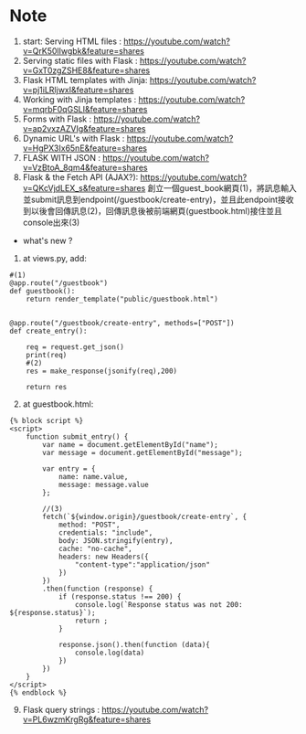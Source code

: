 # Note
1. start: Serving HTML files : https://youtube.com/watch?v=QrK50lIwgbk&feature=shares
2. Serving static files with Flask : https://youtube.com/watch?v=GxT0zgZSHE8&feature=shares
3. Flask HTML templates with Jinja: https://youtube.com/watch?v=pj1iLRljwxI&feature=shares
4. Working with Jinja templates : https://youtube.com/watch?v=mqrbF0qGSLI&feature=shares
5. Forms with Flask : https://youtube.com/watch?v=ap2vxzAZVIg&feature=shares
6. Dynamic URL's with Flask : https://youtube.com/watch?v=HgPX3Ix65nE&feature=shares
7. FLASK WITH JSON : https://youtube.com/watch?v=VzBtoA_8qm4&feature=shares
8. Flask & the Fetch API (AJAX?): https://youtube.com/watch?v=QKcVjdLEX_s&feature=shares
創立一個guest_book網頁(1)，將訊息輸入並submit訊息到endpoint(/guestbook/create-entry)，並且此endpoint接收到以後會回傳訊息(2)，回傳訊息後被前端網頁(guestbook.html)接住並且console出來(3)
* what's new ?
1. at views.py, add:
```
#(1)
@app.route("/guestbook")
def guestbook():
    return render_template("public/guestbook.html")


@app.route("/guestbook/create-entry", methods=["POST"])
def create_entry():

    req = request.get_json()
    print(req)
    #(2)
    res = make_response(jsonify(req),200)

    return res
```
2. at guestbook.html:
```
{% block script %}
<script>
    function submit_entry() {
        var name = document.getElementById("name");
        var message = document.getElementById("message");

        var entry = {
            name: name.value,
            message: message.value
        };

        //(3)
        fetch(`${window.origin}/guestbook/create-entry`, {
            method: "POST",
            credentials: "include",
            body: JSON.stringify(entry),
            cache: "no-cache",
            headers: new Headers({
                "content-type":"application/json"
            })
        })
        .then(function (response) {
            if (response.status !== 200) {
                console.log(`Response status was not 200: ${response.status}`);
                return ;
            }

            response.json().then(function (data){
                console.log(data)
            })
        })
    }
</script>
{% endblock %}
```
9. Flask query strings : https://youtube.com/watch?v=PL6wzmKrgRg&feature=shares
